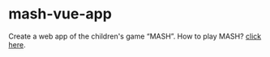 # mash-vue-app
Create a web app of the children's game “MASH”.
How to play MASH? [click here](https://lifehacker.com/how-to-play-mash-1809951633). 
